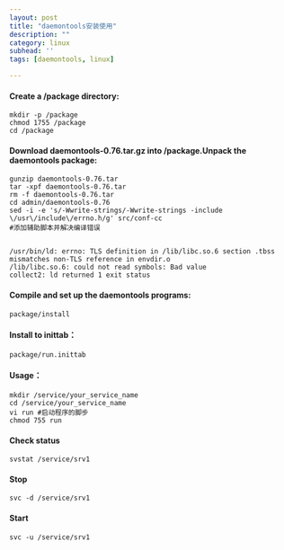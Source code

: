 ```yaml
---
layout: post
title: "daemontools安装使用"
description: ""
category: linux
subhead: ''
tags: [daemontools, linux]

---
```


#### Create a /package directory:
    mkdir -p /package
    chmod 1755 /package
    cd /package
    
#### Download daemontools-0.76.tar.gz into /package.Unpack the daemontools package:
    gunzip daemontools-0.76.tar
    tar -xpf daemontools-0.76.tar
    rm -f daemontools-0.76.tar
    cd admin/daemontools-0.76
    sed -i -e 's/-Wwrite-strings/-Wwrite-strings -include \/usr\/include\/errno.h/g' src/conf-cc 
    #添加辅助脚本并解决编译错误
 
 
    /usr/bin/ld: errno: TLS definition in /lib/libc.so.6 section .tbss mismatches non-TLS reference in envdir.o  
    /lib/libc.so.6: could not read symbols: Bad value  
    collect2: ld returned 1 exit status  
 
#### Compile and set up the daemontools programs:

    package/install
    
#### Install to inittab：
    
    package/run.inittab
    
#### Usage：

    mkdir /service/your_service_name
    cd /service/your_service_name
    vi run #启动程序的脚步
    chmod 755 run
 
#### Check status
    svstat /service/srv1

#### Stop
    svc -d /service/srv1

#### Start
    svc -u /service/srv1

